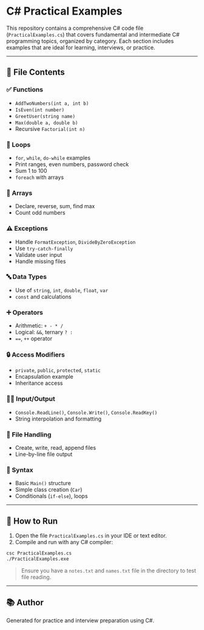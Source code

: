 
# C# Practical Examples

This repository contains a comprehensive C# code file (`PracticalExamples.cs`) that covers fundamental and intermediate C# programming topics, organized by category. Each section includes examples that are ideal for learning, interviews, or practice.

---

## 📂 File Contents

### ✅ Functions
- `AddTwoNumbers(int a, int b)`
- `IsEven(int number)`
- `GreetUser(string name)`
- `Max(double a, double b)`
- Recursive `Factorial(int n)`

### 🔁 Loops
- `for`, `while`, `do-while` examples
- Print ranges, even numbers, password check
- Sum 1 to 100
- `foreach` with arrays

### 🧮 Arrays
- Declare, reverse, sum, find max
- Count odd numbers

### ⚠️ Exceptions
- Handle `FormatException`, `DivideByZeroException`
- Use `try-catch-finally`
- Validate user input
- Handle missing files

### 🔤 Data Types
- Use of `string`, `int`, `double`, `float`, `var`
- `const` and calculations

### ➕ Operators
- Arithmetic: `+ - * /`
- Logical: `&&`, ternary `? :`
- `==`, `++` operator

### 🔒 Access Modifiers
- `private`, `public`, `protected`, `static`
- Encapsulation example
- Inheritance access

### 🧑‍💻 Input/Output
- `Console.ReadLine()`, `Console.Write()`, `Console.ReadKey()`
- String interpolation and formatting

### 📁 File Handling
- Create, write, read, append files
- Line-by-line file output

### 🧱 Syntax
- Basic `Main()` structure
- Simple class creation (`Car`)
- Conditionals (`if-else`), loops

---

## 🚀 How to Run

1. Open the file `PracticalExamples.cs` in your IDE or text editor.
2. Compile and run with any C# compiler:

```bash
csc PracticalExamples.cs
./PracticalExamples.exe
```

> Ensure you have a `notes.txt` and `names.txt` file in the directory to test file reading.

---

## 📚 Author
Generated for practice and interview preparation using C#.

